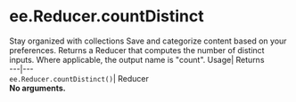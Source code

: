  
#  ee.Reducer.countDistinct 
Stay organized with collections  Save and categorize content based on your preferences. 
Returns a Reducer that computes the number of distinct inputs. Where applicable, the output name is "count". Usage| Returns  
---|---  
`ee.Reducer.countDistinct()`| Reducer  
**No arguments.**
